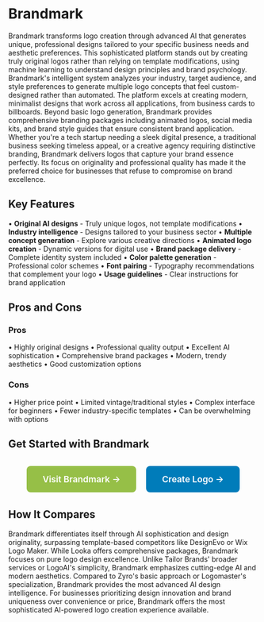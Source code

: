 # Brandmark

Brandmark transforms logo creation through advanced AI that generates unique, professional designs tailored to your specific business needs and aesthetic preferences. This sophisticated platform stands out by creating truly original logos rather than relying on template modifications, using machine learning to understand design principles and brand psychology. Brandmark's intelligent system analyzes your industry, target audience, and style preferences to generate multiple logo concepts that feel custom-designed rather than automated. The platform excels at creating modern, minimalist designs that work across all applications, from business cards to billboards. Beyond basic logo generation, Brandmark provides comprehensive branding packages including animated logos, social media kits, and brand style guides that ensure consistent brand application. Whether you're a tech startup needing a sleek digital presence, a traditional business seeking timeless appeal, or a creative agency requiring distinctive branding, Brandmark delivers logos that capture your brand essence perfectly. Its focus on originality and professional quality has made it the preferred choice for businesses that refuse to compromise on brand excellence.

## Key Features

• **Original AI designs** - Truly unique logos, not template modifications
• **Industry intelligence** - Designs tailored to your business sector
• **Multiple concept generation** - Explore various creative directions
• **Animated logo creation** - Dynamic versions for digital use
• **Brand package delivery** - Complete identity system included
• **Color palette generation** - Professional color schemes
• **Font pairing** - Typography recommendations that complement your logo
• **Usage guidelines** - Clear instructions for brand application

## Pros and Cons

### Pros
• Highly original designs
• Professional quality output
• Excellent AI sophistication
• Comprehensive brand packages
• Modern, trendy aesthetics
• Good customization options

### Cons
• Higher price point
• Limited vintage/traditional styles
• Complex interface for beginners
• Fewer industry-specific templates
• Can be overwhelming with options

## Get Started with Brandmark

<div style="text-align: center; margin: 2rem 0;">
  <a href="https://brandmark.io" target="_blank" rel="noopener noreferrer" style="display: inline-block; background: #96BF47; color: white; padding: 1rem 2rem; text-decoration: none; border-radius: 8px; font-weight: 600; font-size: 1.1rem; margin-right: 1rem;">Visit Brandmark →</a>
  <a href="https://brandmark.io/logo-rank/" target="_blank" rel="noopener noreferrer" style="display: inline-block; background: #007cba; color: white; padding: 1rem 2rem; text-decoration: none; border-radius: 8px; font-weight: 600; font-size: 1.1rem;">Create Logo →</a>
</div>

## How It Compares

Brandmark differentiates itself through AI sophistication and design originality, surpassing template-based competitors like DesignEvo or Wix Logo Maker. While Looka offers comprehensive packages, Brandmark focuses on pure logo design excellence. Unlike Tailor Brands' broader services or LogoAI's simplicity, Brandmark emphasizes cutting-edge AI and modern aesthetics. Compared to Zyro's basic approach or Logomaster's specialization, Brandmark provides the most advanced AI design intelligence. For businesses prioritizing design innovation and brand uniqueness over convenience or price, Brandmark offers the most sophisticated AI-powered logo creation experience available.